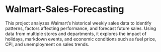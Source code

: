 # Walmart-Sales-Forecasting
This project analyzes Walmart’s historical weekly sales data to identify patterns, factors affecting performance, and forecast future sales. Using data from multiple stores and departments, it explores the impact of holidays, markdown events, and economic conditions such as fuel price, CPI, and unemployment on sales trends.
